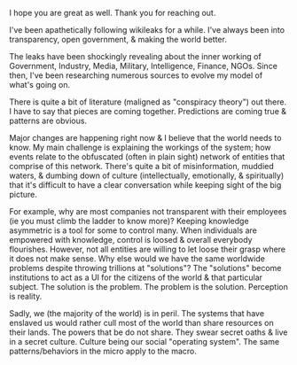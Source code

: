 I hope you are great as well. Thank you for reaching out.

I've been apathetically following wikileaks for a while. I've always been into transparency, open government, & making the world better.

The leaks have been shockingly revealing about the inner working of Government, Industry, Media, Military, Intelligence, Finance, NGOs. Since then, I've been researching numerous sources to evolve my model of what's going on.

There is quite a bit of literature (maligned as "conspiracy theory") out there. I have to say that pieces are coming together. Predictions are coming true & patterns are obvious.

Major changes are happening right now & I believe that the world needs to know. My main challenge is explaining the workings of the system; how events relate to the obfuscated (often in plain sight) network of entities that comprise of this network. There's quite a bit of misinformation, muddied waters, & dumbing down of culture (intellectually, emotionally, & spiritually) that it's difficult to have a clear conversation while keeping sight of the big picture.

For example, why are most companies not transparent with their employees (ie you must climb the ladder to know more)? Keeping knowledge asymmetric is a tool for some to control many.
When individuals are empowered with knowledge, control is loosed & overall everybody flourishes. However, not all entities are willing to let loose their grasp where it does not make sense. Why else would we have the same worldwide problems despite throwing trillions at "solutions"? The "solutions" become institutions to act as a UI for the citizens of the world & that particular subject. The solution is the problem. The problem is the solution. Perception is reality.

Sadly, we (the majority of the world) is in peril. The systems that have enslaved us would rather cull most of the world than share resources on their lands. The powers that be do not share. They swear secret oaths & live in a secret culture. Culture being our social "operating system". The same patterns/behaviors in the micro apply to the macro.
